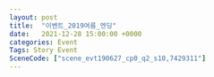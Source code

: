```yaml
---
layout: post
title:  "이벤트_2019여름_엔딩"
date:   2021-12-28 15:00:00 +0000
categories: Event
Tags: Story Event
SceneCode: ["scene_evt190627_cp0_q2_s10,7429311"]
---
```

